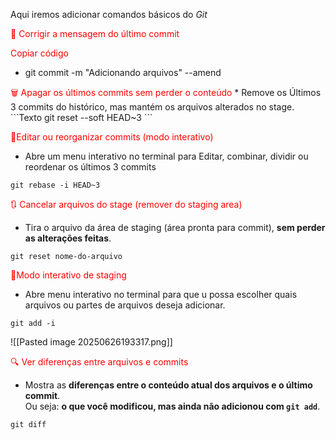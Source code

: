Aqui iremos adicionar comandos básicos do *Git*

<font color="#ff0000">🔄 Corrigir a mensagem do último commit

Copiar código</font>
* git commit -m "Adicionando arquivos" --amend

<font color="#ff0000">
🗑️ Apagar os últimos commits sem perder o conteúdo</font>
* Remove os Últimos 3 commits do histórico, mas mantém os arquivos alterados no stage.
```Texto
git reset --soft HEAD~3
```

<font color="#ff0000">🧩Editar ou reorganizar commits (modo interativo)</font>
* Abre um menu interativo no terminal para Editar, combinar, dividir ou reordenar os últimos 3 commits
```texto
git rebase -i HEAD~3
```

<font color="#ff0000">🔃 Cancelar arquivos do stage (remover do staging area)</font>
* Tira o arquivo da área de staging (área pronta para commit), **sem perder as alterações feitas**.
```Texto
git reset nome-do-arquivo
```

<font color="#ff0000">🧩Modo interativo de staging</font>
* Abre menu interativo no terminal para que u possa escolher quais arquivos ou partes de arquivos deseja adicionar.
```Texto
git add -i
```

![[Pasted image 20250626193317.png]]

<font color="#ff0000">🔍 Ver diferenças entre arquivos e commits</font>
* Mostra as **diferenças entre o conteúdo atual dos arquivos e o último commit**.  
  Ou seja: **o que você modificou, mas ainda não adicionou com `git add`**.
```Texto
git diff
```
